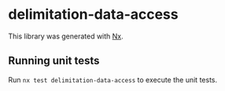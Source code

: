 # delimitation-data-access

This library was generated with [Nx](https://nx.dev).

## Running unit tests

Run `nx test delimitation-data-access` to execute the unit tests.
